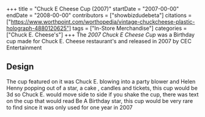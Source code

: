 +++
title = "Chuck E Cheese Cup (2007)"
startDate = "2007-00-00"
endDate = "2008-00-00"
contributors = ["showbizdudebeta"]
citations = ["https://www.worthpoint.com/worthopedia/vintage-chuckcheese-plastic-holograph-4880120625"]
tags = ["In-Store Merchandise"]
categories = ["Chuck E. Cheese's"]
+++
The *2007 Chuck E Cheese Cup* was a Birthday cup made for Chuck E. Cheese restaurant's and released in 2007 by CEC Entertainment

## Design 

The cup featured on it was Chuck E. blowing into a party blower and Helen Henny popping out of a star, a cake , candles and tickets,  this cup would be 3d so Chuck E. would move side to side if you shake the cup, there was text on the cup that would read Be A Birthday star, this cup would be very rare to find since it was only used for one year in 2007 

